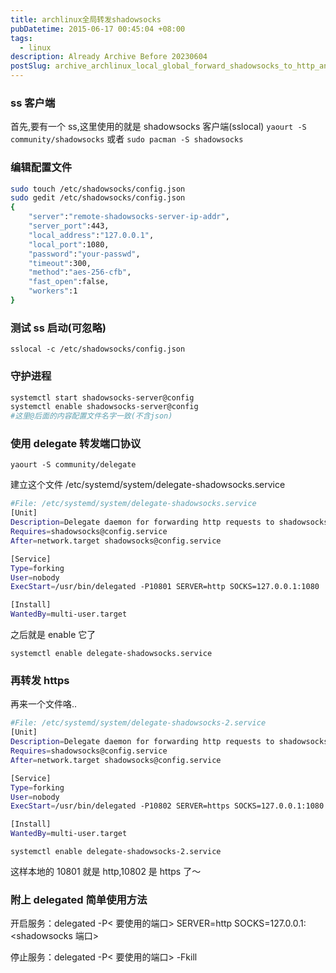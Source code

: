 ```yaml
---
title: archlinux全局转发shadowsocks
pubDatetime: 2015-06-17 00:45:04 +08:00
tags:
  - linux
description: Already Archive Before 20230604
postSlug: archive_archlinux_local_global_forward_shadowsocks_to_http_and_https
---
```


### ss 客户端

首先,要有一个 ss,这里使用的就是 shadowsocks 客户端(sslocal)
`yaourt -S community/shadowsocks`
或者
`sudo pacman -S shadowsocks`

<!--more-->

### 编辑配置文件

```bash
sudo touch /etc/shadowsocks/config.json
sudo gedit /etc/shadowsocks/config.json
{
	"server":"remote-shadowsocks-server-ip-addr",
	"server_port":443,
	"local_address":"127.0.0.1",
	"local_port":1080,
	"password":"your-passwd",
	"timeout":300,
	"method":"aes-256-cfb",
	"fast_open":false,
	"workers":1
}
```

### 测试 ss 启动(可忽略)

`sslocal -c /etc/shadowsocks/config.json`

### 守护进程

```bash
systemctl start shadowsocks-server@config
systemctl enable shadowsocks-server@config
#这里@后面的内容配置文件名字一致(不含json)
```

### 使用 delegate 转发端口协议

`yaourt -S community/delegate`

建立这个文件 /etc/systemd/system/delegate-shadowsocks.service

```bash
#File: /etc/systemd/system/delegate-shadowsocks.service
[Unit]
Description=Delegate daemon for forwarding http requests to shadowsocks
Requires=shadowsocks@config.service
After=network.target shadowsocks@config.service

[Service]
Type=forking
User=nobody
ExecStart=/usr/bin/delegated -P10801 SERVER=http SOCKS=127.0.0.1:1080

[Install]
WantedBy=multi-user.target
```

之后就是 enable 它了

`systemctl enable delegate-shadowsocks.service`

### 再转发 https

再来一个文件咯..

```bash
#File: /etc/systemd/system/delegate-shadowsocks-2.service
[Unit]
Description=Delegate daemon for forwarding http requests to shadowsocks
Requires=shadowsocks@config.service
After=network.target shadowsocks@config.service

[Service]
Type=forking
User=nobody
ExecStart=/usr/bin/delegated -P10802 SERVER=https SOCKS=127.0.0.1:1080

[Install]
WantedBy=multi-user.target
```

`systemctl enable delegate-shadowsocks-2.service`

这样本地的 10801 就是 http,10802 是 https 了～

### 附上 delegated 简单使用方法

开启服务：delegated -P< 要使用的端口> SERVER=http SOCKS=127.0.0.1:<shadowsocks 端口>

停止服务：delegated -P< 要使用的端口> -Fkill</shadowsocks>

